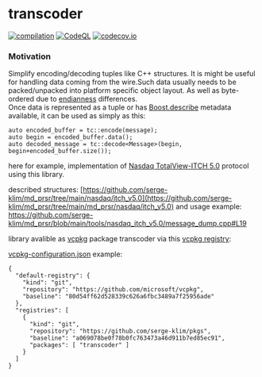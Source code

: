 # transcoder
[![compilation](https://github.com/serge-klim/transcoder/actions/workflows/cmake-multi-platform.yml/badge.svg?branch=main)](https://github.com/serge-klim/transcoder/actions/workflows/cmake-multi-platform.yml)
[![CodeQL](https://github.com/serge-klim/transcoder/actions/workflows/codeql.yml/badge.svg?branch=main)](https://github.com/serge-klim/transcoder/actions/workflows/codeql.yml)
[![codecov.io](https://codecov.io/gh/serge-klim/transcoder/branch/main/graph/badge.svg)](https://codecov.io/gh/serge-klim/transcoder)

### Motivation 

Simplify encoding/decoding tuples like C++ structures. It is might be useful for handling data coming from the wire.Such data usually needs to be packed/unpacked into platform specific object layout. 
As well as byte-ordered due to [endianness](https://en.wikipedia.org/wiki/Endianness) differences.  
Once data is represented as a tuple or has [Boost.describe](https://www.boost.org/doc/libs/1_87_0/libs/describe/doc/html/describe.html) metadata available, it can be used as simply as this: 

```
auto encoded_buffer = tc::encode(message);
auto begin = encoded_buffer.data();
auto decoded_message = tc::decode<Message>(begin, begin+encoded_buffer.size());
```
here for example, implementation of [Nasdaq TotalView-ITCH 5.0](https://www.nasdaqtrader.com/content/technicalsupport/specifications/dataproducts/NQTVITCHSpecification.pdf) protocol using this library.

described structures: [https://github.com/serge-klim/md_prsr/tree/main/nasdaq/itch_v5.0](https://github.com/serge-klim/md_prsr/tree/main/md_prsr/nasdaq/itch_v5.0)
and usage example: https://github.com/serge-klim/md_prsr/blob/main/tools/nasdaq_itch_v5.0/message_dump.cpp#L19

library avalible as [vcpkg](https://vcpkg.io) package transcoder via this [vcpkg registry](https://github.com/serge-klim/pkgs):

[vcpkg-configuration.json](https://github.com/serge-klim/md_prsr/blob/main/) example:
```
{
  "default-registry": {
    "kind": "git",
    "repository": "https://github.com/microsoft/vcpkg",
    "baseline": "80d54ff62d528339c626a6fbc3489a7f25956ade"
  },
  "registries": [
    {
      "kind": "git",
      "repository": "https://github.com/serge-klim/pkgs",
      "baseline": "a069078be0f78b0fc763473a46d911b7ed85ec91",
      "packages": [ "transcoder" ]
    }
  ]
}
```

